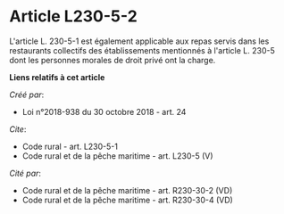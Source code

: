 # Article L230-5-2

L'article L. 230-5-1 est également applicable aux repas servis dans les restaurants collectifs des établissements mentionnés
à l'article L. 230-5 dont les personnes morales de droit privé ont la charge.

**Liens relatifs à cet article**

_Créé par_:

  - Loi n°2018-938 du 30 octobre 2018 - art. 24

_Cite_:

  - Code rural - art. L230-5-1
  - Code rural et de la pêche maritime - art. L230-5 (V)

_Cité par_:

  - Code rural et de la pêche maritime - art. R230-30-2 (VD)
  - Code rural et de la pêche maritime - art. R230-30-4 (VD)
